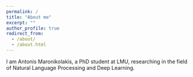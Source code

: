 ```yaml
---
permalink: /
title: "About me"
excerpt: ""
author_profile: true
redirect_from: 
  - /about/
  - /about.html
---
```


I am Antonis Maronikolakis, a PhD student at LMU, researching in the field of Natural Language Processing and Deep Learning.
